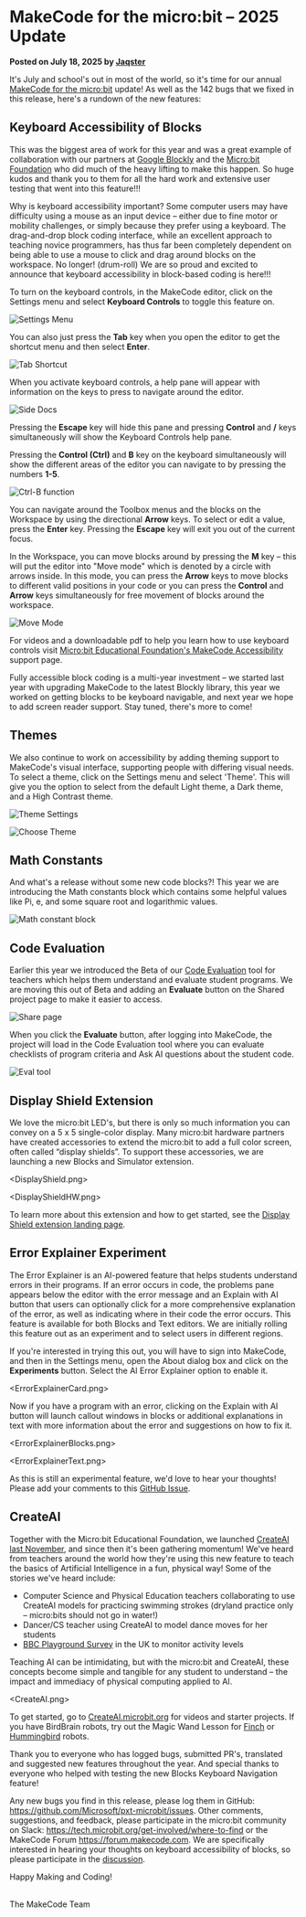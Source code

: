 # MakeCode for the micro:bit – 2025 Update

**Posted on July 18, 2025 by [Jaqster](https://github.com/jaqster)**

It's July and school's out in most of the world, so it's time for our annual [MakeCode for the micro:bit](https://makecode.microbit.org) update! As well as the 142 bugs that we fixed in this release, here's a rundown of the new features:

## Keyboard Accessibility of Blocks

This was the biggest area of work for this year and was a great example of collaboration with our partners at [Google Blockly](https://developers.google.com/blockly) and the [Micro:bit Foundation](https://microbit.org) who did much of the heavy lifting to make this happen. So huge kudos and thank you to them for all the hard work and extensive user testing that went into this feature!!!

Why is keyboard accessibility important? Some computer users may have difficulty using a mouse as an input device – either due to fine motor or mobility challenges, or simply because they prefer using a keyboard. The drag-and-drop block coding interface, while an excellent approach to teaching novice programmers, has thus far been completely dependent on being able to use a mouse to click and drag around blocks on the workspace. No longer! (drum-roll) We are so proud and excited to announce that keyboard accessibility in block-based coding is here!!!

To turn on the keyboard controls, in the MakeCode editor, click on the Settings menu and select **Keyboard Controls** to toggle this feature on.

![Settings Menu](/static/blog/microbit/2025-update/settings-menu.png)

You can also just press the **Tab** key when you open the editor to get the shortcut menu and then select **Enter**.

![Tab Shortcut](/static/blog/microbit/2025-update/tab-shortcut.png)

When you activate keyboard controls, a help pane will appear with information on the keys to press to navigate around the editor.
 
![Side Docs](/static/blog/microbit/2025-update/sidedocs.png)

Pressing the **Escape** key will hide this pane and pressing **Control** and **/** keys simultaneously will show the Keyboard Controls help pane.

Pressing the **Control (Ctrl)** and **B** key on the keyboard simultaneously will show the different areas of the editor you can navigate to by pressing the numbers **1-5**.
 
![Ctrl-B function](/static/blog/microbit/2025-update/ctrl-b.png)

You can navigate around the Toolbox menus and the blocks on the Workspace by using the directional **Arrow** keys. To select or edit a value, press the **Enter** key.  Pressing the **Escape** key will exit you out of the current focus.  

In the Workspace, you can move blocks around by pressing the **M** key – this will put the editor into "Move mode" which is denoted by a circle with arrows inside. In this mode, you can press the **Arrow** keys to move blocks to different valid positions in your code or you can press the **Control** and **Arrow** keys simultaneously for free movement of blocks around the workspace.
 
![Move Mode](/static/blog/microbit/2025-update/move-mode.png)

For videos and a downloadable pdf to help you learn how to use keyboard controls visit [Micro:bit Educational Foundation's MakeCode Accessibility](https://microbit.org/accessibility/microsoft-makecode) support page. 

Fully accessible block coding is a multi-year investment – we started last year with upgrading MakeCode to the latest Blockly library, this year we worked on getting blocks to be keyboard navigable, and next year we hope to add screen reader support.  Stay tuned, there's more to come!

## Themes

We also continue to work on accessibility by adding theming support to MakeCode's visual interface, supporting people with differing visual needs. To select a theme, click on the Settings menu and select 'Theme'. This will give you the option to select from the default Light theme, a Dark theme, and a High Contrast theme.
 
![Theme Settings](/static/blog/microbit/2025-update/theme-settings.png)

![Choose Theme](/static/blog/microbit/2025-update/choose-theme.png)

## Math Constants

And what's a release without some new code blocks?!  This year we are introducing the Math constants block which contains some helpful values like Pi, e, and some square root and logarithmic values.
 
![Math constant block](/static/blog/microbit/2025-update/math-const.png)

## Code Evaluation

Earlier this year we introduced the Beta of our [Code Evaluation](https://makecode.com/blog/tools/code-eval-tool) tool for teachers which helps them understand and evaluate student programs. We are moving this out of Beta and adding an **Evaluate** button on the Shared project page to make it easier to access.  

 
![Share page](/static/blog/microbit/2025-update/share-page.png)

When you click the **Evaluate** button, after logging into MakeCode, the project will load in the Code Evaluation tool where you can evaluate checklists of program criteria and Ask AI questions about the student code.
 
![Eval tool](/static/blog/microbit/2025-update/eval-tool.png)

## Display Shield Extension

We love the micro:bit LED's, but there is only so much information you can convey on a 5 x 5 single-color display.  Many micro:bit hardware partners have created accessories to extend the micro:bit to add a full color screen, often called “display shields”.  To support these accessories, we are launching a new Blocks and Simulator extension.
 
<DisplayShield.png>
 
<DisplayShieldHW.png>

To learn more about this extension and how to get started, see the [Display Shield extension landing page]( https://makecode.microbit.org/pkg/microbit-apps/display-shield). 

## Error Explainer Experiment

The Error Explainer is an AI-powered feature that helps students understand errors in their programs. If an error occurs in code, the problems pane appears below the editor with the error message and an Explain with AI button that users can optionally click for a more comprehensive explanation of the error, as well as indicating where in their code the error occurs. This feature is available for both Blocks and Text editors.  We are initially rolling this feature out as an experiment and to select users in different regions.

If you're interested in trying this out, you will have to sign into MakeCode, and then in the Settings menu, open the About dialog box and click on the **Experiments** button. Select the AI Error Explainer option to enable it.

 
<ErrorExplainerCard.png>

Now if you have a program with an error, clicking on the Explain with AI button will launch callout windows in blocks or additional explanations in text with more information about the error and suggestions on how to fix it.

 
<ErrorExplainerBlocks.png>

 
<ErrorExplainerText.png>

As this is still an experimental feature, we'd love to hear your thoughts!  Please add your comments to this [GitHub Issue](https://github.com/microsoft/pxt/issues/10694). 

## CreateAI

Together with the Micro:bit Educational Foundation, we launched [CreateAI last November]( https://microbit.org/news/2024-11-20/microbit-CreateAI-launch), and since then it's been gathering momentum!  We've heard from teachers around the world how they're using this new feature to teach the basics of Artificial Intelligence in a fun, physical way!  Some of the stories we've heard include:

* Computer Science and Physical Education teachers collaborating to use CreateAI models for practicing swimming strokes (dryland practice only – micro:bits should not go in water!)
* Dancer/CS teacher using CreateAI to model dance moves for her students
* [BBC Playground Survey]( https://www.bbc.co.uk/teach/microbit/articles/zkskh4j) in the UK to monitor activity levels

Teaching AI can be intimidating, but with the micro:bit and CreateAI, these concepts become simple and tangible for any student to understand – the impact and immediacy of physical computing applied to AI.
 
<BBC playground survey.jpg>
 
<CreateAI.png>

To get started, go to [CreateAI.microbit.org](https://createai.microbit.org) for videos and starter projects.  If you have BirdBrain robots, try out the Magic Wand Lesson for [Finch](https://learn.birdbraintechnologies.com/finch/magicwand) or [Hummingbird](https://learn.birdbraintechnologies.com/hummingbirdbit/magicwand) robots.

Thank you to everyone who has logged bugs, submitted PR's, translated and suggested new features throughout the year.  And special thanks to everyone who helped with testing the new Blocks Keyboard Navigation feature!

Any new bugs you find in this release, please log them in GitHub: https://github.com/Microsoft/pxt-microbit/issues. Other comments, suggestions, and feedback, please participate in the micro:bit community on Slack: https://tech.microbit.org/get-involved/where-to-find or the MakeCode Forum https://forum.makecode.com.  We are specifically interested in hearing your thoughts on keyboard accessibility of blocks, so please participate in the [discussion]( https://forum.makecode.com/t/keyboard-accessibility-for-blocks/37422).

Happy Making and Coding!

<br/>
The MakeCode Team
